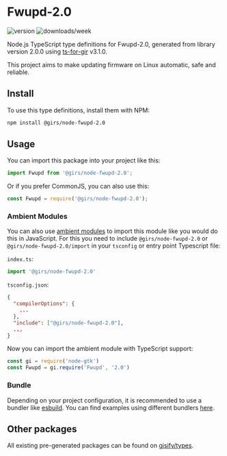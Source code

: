 
# Fwupd-2.0

![version](https://img.shields.io/npm/v/@girs/node-fwupd-2.0)
![downloads/week](https://img.shields.io/npm/dw/@girs/node-fwupd-2.0)


Node.js TypeScript type definitions for Fwupd-2.0, generated from library version 2.0.0 using [ts-for-gir](https://github.com/gjsify/ts-for-gir) v3.1.0.

This project aims to make updating firmware on Linux automatic, safe and reliable.

## Install

To use this type definitions, install them with NPM:
```bash
npm install @girs/node-fwupd-2.0
```

## Usage

You can import this package into your project like this:
```ts
import Fwupd from '@girs/node-fwupd-2.0';
```

Or if you prefer CommonJS, you can also use this:
```ts
const Fwupd = require('@girs/node-fwupd-2.0');
```

### Ambient Modules

You can also use [ambient modules](https://github.com/gjsify/ts-for-gir/tree/main/packages/cli#ambient-modules) to import this module like you would do this in JavaScript.
For this you need to include `@girs/node-fwupd-2.0` or `@girs/node-fwupd-2.0/import` in your `tsconfig` or entry point Typescript file:

`index.ts`:
```ts
import '@girs/node-fwupd-2.0'
```

`tsconfig.json`:
```json
{
  "compilerOptions": {
    ...
  },
  "include": ["@girs/node-fwupd-2.0"],
  ...
}
```

Now you can import the ambient module with TypeScript support: 

```ts
const gi = require('node-gtk')
const Fwupd = gi.require('Fwupd', '2.0')
```


### Bundle

Depending on your project configuration, it is recommended to use a bundler like [esbuild](https://esbuild.github.io/). You can find examples using different bundlers [here](https://github.com/gjsify/ts-for-gir/tree/main/examples).

## Other packages

All existing pre-generated packages can be found on [gjsify/types](https://github.com/gjsify/types).

